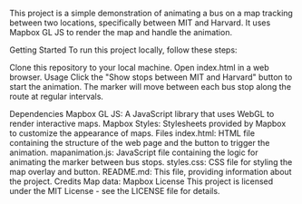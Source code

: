 This project is a simple demonstration of animating a bus on a map tracking between two locations, specifically between MIT and Harvard. It uses Mapbox GL JS to render the map and handle the animation.

Getting Started
To run this project locally, follow these steps:

Clone this repository to your local machine.
Open index.html in a web browser.
Usage
Click the "Show stops between MIT and Harvard" button to start the animation. The marker will move between each bus stop along the route at regular intervals.

Dependencies
Mapbox GL JS: A JavaScript library that uses WebGL to render interactive maps.
Mapbox Styles: Stylesheets provided by Mapbox to customize the appearance of maps.
Files
index.html: HTML file containing the structure of the web page and the button to trigger the animation.
mapanimation.js: JavaScript file containing the logic for animating the marker between bus stops.
styles.css: CSS file for styling the map overlay and button.
README.md: This file, providing information about the project.
Credits
Map data: Mapbox
License
This project is licensed under the MIT License - see the LICENSE file for details.
